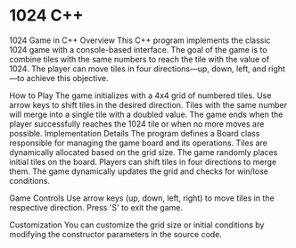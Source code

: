 # 1024 C++
 
1024 Game in C++
Overview
This C++ program implements the classic 1024 game with a console-based interface. The goal of the game is to combine tiles with the same numbers to reach the tile with the value of 1024. The player can move tiles in four directions—up, down, left, and right—to achieve this objective.

How to Play
The game initializes with a 4x4 grid of numbered tiles.
Use arrow keys to shift tiles in the desired direction.
Tiles with the same number will merge into a single tile with a doubled value.
The game ends when the player successfully reaches the 1024 tile or when no more moves are possible.
Implementation Details
The program defines a Board class responsible for managing the game board and its operations.
Tiles are dynamically allocated based on the grid size.
The game randomly places initial tiles on the board.
Players can shift tiles in four directions to merge them.
The game dynamically updates the grid and checks for win/lose conditions.

Game Controls
Use arrow keys (up, down, left, right) to move tiles in the respective direction.
Press 'S' to exit the game.

Customization
You can customize the grid size or initial conditions by modifying the constructor parameters in the source code.
